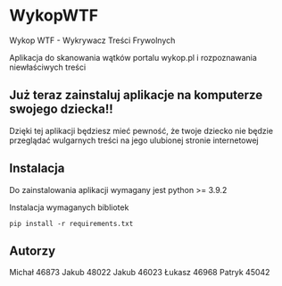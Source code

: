 # WykopWTF

Wykop WTF - Wykrywacz Treści Frywolnych

Aplikacja do skanowania wątków portalu wykop.pl i rozpoznawania niewłaściwych treści

## Już teraz zainstaluj aplikacje na komputerze swojego dziecka!!

Dzięki tej aplikacji będziesz mieć pewność, że twoje dziecko nie będzie przeglądać wulgarnych treści na jego ulubionej stronie internetowej


## Instalacja

Do zainstalowania aplikacji wymagany jest python >= 3.9.2

Instalacja wymaganych bibliotek
```
pip install -r requirements.txt
```

## Autorzy

Michał 46873
Jakub 48022
Jakub 46023
Łukasz 46968
Patryk 45042
